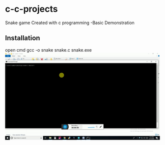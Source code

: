 # c-c-projects
Snake game Created with c programming -Basic Demonstration

<h2>Installation</h2>
  open cmd
  gcc -o snake snake.c
  snake.exe

<img src="working.gif" alt="check your internet connection">

